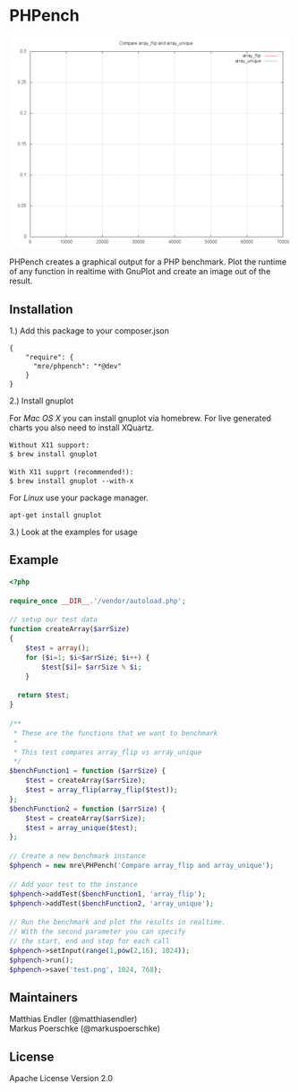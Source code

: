 # PHPench

![A pretty graph](graph.gif)

PHPench creates a graphical output for a PHP benchmark.
Plot the runtime of any function in realtime with GnuPlot and create an image
out of the result.

## Installation

1.) Add this package to your composer.json

```
{
    "require": {
      "mre/phpench": "*@dev"
    }
}
```

2.) Install gnuplot

For *Mac OS X* you can install gnuplot via homebrew. For live generated charts you also need to install XQuartz.
```
Without X11 support:
$ brew install gnuplot

With X11 supprt (recommended!):
$ brew install gnuplot --with-x
```

For *Linux* use your package manager.
```
apt-get install gnuplot
```

3.) Look at the examples for usage

## Example

```PHP
<?php

require_once __DIR__.'/vendor/autoload.php';

// setup our test data
function createArray($arrSize)
{
    $test = array();
    for ($i=1; $i<$arrSize; $i++) {
        $test[$i]= $arrSize % $i;
    }

  return $test;
}

/**
 * These are the functions that we want to benchmark
 *
 * This test compares array_flip vs array_unique
 */
$benchFunction1 = function ($arrSize) {
    $test = createArray($arrSize);
    $test = array_flip(array_flip($test));
};
$benchFunction2 = function ($arrSize) {
    $test = createArray($arrSize);
    $test = array_unique($test);
};

// Create a new benchmark instance
$phpench = new mre\PHPench('Compare array_flip and array_unique');

// Add your test to the instance
$phpench->addTest($benchFunction1, 'array_flip');
$phpench->addTest($benchFunction2, 'array_unique');

// Run the benchmark and plot the results in realtime.
// With the second parameter you can specify
// the start, end and step for each call
$phpench->setInput(range(1,pow(2,16), 1024));
$phpench->run();
$phpench->save('test.png', 1024, 768);
```

## Maintainers

Matthias Endler (@matthiasendler)  
Markus Poerschke (@markuspoerschke)

## License

Apache License Version 2.0
